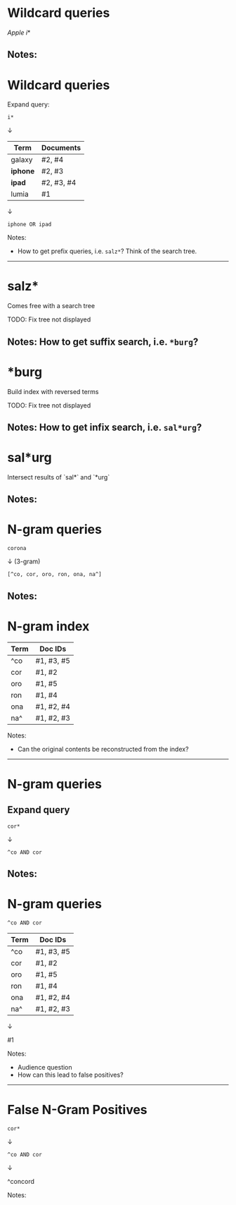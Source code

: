 # Wildcard queries

*Apple i**

Notes:
---
# Wildcard queries

Expand query:

`i*`

&darr;

| Term       | Documents  |
|------------|------------|
| galaxy     | #2, #4     |
| **iphone** | #2, #3     |
| **ipad**   | #2, #3, #4 |
| lumia      | #1         |

&darr;

`iphone OR ipad`

Notes:
* How to get prefix queries, i.e. `salz*`? Think of the search tree.
---
<h1>salz*</h1>

<p class="fragment">Comes free with a search tree</p>

TODO: Fix tree not displayed
<div class="fragment">
    <script class="tree" type="application/json">
        {
            "name": "S",
            "children": [
                {
                    "name": "SA",
                    "children": [
                        {
                            "name": "SAL",
                            "children": [
                                {
                                    "name": "SALB"
                                },
                                {
                                    "name":  "SALZ",
                                    "children":  [
                                        {
                                            "name": "Salzburg",
                                            "fill": "#ff8c00"
                                        },
                                        {
                                            "name": "Salzach",
                                            "fill": "#ff8c00"
                                        }
                                    ]
                                }
                            ]
                        },
                        {
                            "name": "SAR"
                        }
                    ]
                },
                {
                    "name": "SE"
                }
            ]
        }
    </script>
</div>

Notes:
How to get suffix search, i.e. `*burg`?
---
<h1>*burg</h1>

<p class="fragment">Build index with reversed terms</p>

TODO: Fix tree not displayed
<div class="fragment">
    <script class="tree" type="application/json">
        {
            "name": "G",
            "children": [
                {
                    "name": "GR",
                    "children": [
                        {
                            "name": "GRU",
                            "children": [
                                {
                                    "name": "grubuenrok",
                                    "fill": "#ff8c00"
                                },
                                {
                                    "name": "grubzlas",
                                    "fill": "#ff8c00"
                                }
                            ]
                        },
                        {
                            "name": "…"
                        }
                    ]
                },
                {
                    "name": "…"
                }
            ]
        }
    </script>
</div>

Notes:
How to get infix search, i.e. `sal*urg`?
---
# sal*urg

<!-- .element: class="fragment" -->Intersect results of `sal*` and `*urg`

Notes:
---
# N-gram queries

`corona`

&darr; (3-gram)

`[^co, cor, oro, ron, ona, na^]`

Notes:
---
# N-gram index

| Term | Doc IDs    |
|------|------------|
| ^co  | #1, #3, #5 |
| cor  | #1, #2     |
| oro  | #1, #5     |
| ron  | #1, #4     |
| ona  | #1, #2, #4 |
| na^  | #1, #2, #3 |

Notes:
* Can the original contents be reconstructed from the index?
---
# N-gram queries

## Expand query

`cor*`

&darr;

`^co AND cor`

Notes:
---
# N-gram queries

`^co AND cor`

| Term                                                                                             | Doc IDs                                                                                                 |
|--------------------------------------------------------------------------------------------------|---------------------------------------------------------------------------------------------------------|
| <span>^co</span><!-- .element: class="fragment highlight-current-fl" data-fragment-index="1" --> | <span>#1</span><!-- .element: class="fragment highlight-current-fl" data-fragment-index="1" -->, #3, #5 |
| <span>cor</span><!-- .element: class="fragment highlight-current-fl" data-fragment-index="1" --> | <span>#1</span><!-- .element: class="fragment highlight-current-fl" data-fragment-index="1" -->, #2     |
| oro                                                                                              | #1, #5                                                                                                  |
| ron                                                                                              | #1, #4                                                                                                  |
| ona                                                                                              | #1, #2, #4                                                                                              |
| na^                                                                                              | #1, #2, #3                                                                                              |

&darr;<!-- .element: class="fragment" data-fragment-index="2" -->

#1<!-- .element: class="fragment" data-fragment-index="2" -->

Notes:
* Audience question
* How can this lead to false positives?
---
# False N-Gram Positives

`cor*`

&darr;

`^co AND cor`

&darr;

<span style="color: var(--fl-color);">^co</span>n<span style="color: var(--fl-color);">cor</span>d

Notes:
